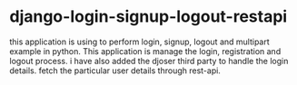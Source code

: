 # django-login-signup-logout-restapi
this application is using to perform login, signup, logout and multipart example in python.
This application is manage the login, registration and logout process.
i have also added the djoser third party to handle the login details.
fetch the particular user details through rest-api.
